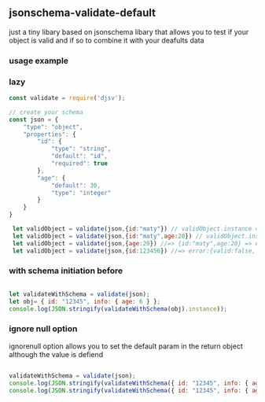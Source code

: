 ## jsonschema-validate-default
just a tiny libary based on jsonschema libary that allows you to test if your object is valid and if so to combine it with your deafults data

### usage example

### lazy 
```js
const validate = require('djsv');

// create your schema
const json = {
    "type": "object",
    "properties": {
        "id": {
            "type": "string",
            "default": "id",
            "required": true
        },
        "age": {
            "default": 30,
            "type": "integer"
        }
    }
}

 let validObject = validate(json,{id:"maty"}) // validObject.instance => {id:"maty",age:30}
 let validObject = validate(json,{id:"maty",age:20}) // validObject.instance => {id:"maty",age:20}
 let validObject = validate(json,{age:20}) //=> {id:"maty",age:20} => error:{valid:false, errorDescription:"id is required"}
 let validObject = validate(json,{id:123456}) //=> error:{valid:false, errorDescription:"id is not a string error "}
```

### with schema initiation before
```js

let validateWithSchema = validate(json);
let obj= { id: "12345", info: { age: 6 } };
console.log(JSON.stringify(validateWithSchema(obj).instance));
```

### ignore null option
ignorenull option allows you to set the default param in the return object although the value is defiend 

```js 

validateWithSchema = validate(json);
console.log(JSON.stringify(validateWithSchema({ id: "12345", info: { age: 6, familyName: null } }).instance)) //=> {"id":"12345","info":{"age":6,"familyName":null}}
console.log(JSON.stringify(validateWithSchema({ id: "12345", info: { age: 6, familyName: null } }, { ignoreNull:true }).instance)) //=>{"id":"12345","info":{"age":6,"familyName":"unknown"}}

``` 